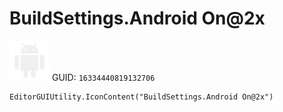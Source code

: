 # BuildSettings.Android On@2x
![](/img/BuildSettings.Android%20On@2x.png)
GUID: `16334440819132706`
```
EditorGUIUtility.IconContent("BuildSettings.Android On@2x")
```
